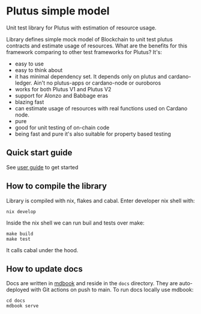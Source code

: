 Plutus simple model
====================================================

Unit test library for Plutus with estimation of resource usage.

Library defines simple mock model of Blockchain to unit test plutus contracts 
and estimate usage of resources. What are the benefits for this framework comparing
to other test frameworks for Plutus? It's:

* easy to use
* easy to think about
* it has minimal dependency set. It depends only on plutus and cardano-ledger.
    Ain't no plutus-apps or cardano-node or ouroboros
* works for both Plutus V1 and Plutus V2
* support for Alonzo and Babbage eras
* blazing fast
* can estimate usage of resources with real functions used on Cardano node.
* pure
* good for unit testing of on-chain code
* being fast and pure it's also suitable for property based testing

## Quick start guide

See [user guide](https://mlabs-haskell.github.io/plutus-simple-model/) to get started

## How to compile the library

Library is compiled with nix, flakes and cabal. Enter developer nix shell with:

```
nix develop
```

Inside the nix shell we can run buil and tests over make:

```
make build
make test
```

It calls cabal under the hood.

## How to update docs

Docs are written in [mdbook](https://github.com/rust-lang/mdBook) and reside in the `docs` directory. 
They are auto-deployed with Git actions on push to main. To run docs locally use mdbook:

```
cd docs
mdbook serve
```

